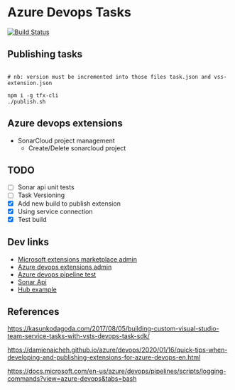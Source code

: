 # Azure Devops Tasks

[![Build Status](https://dev.azure.com/henifazzani/SynkerAPI/_apis/build/status/az-tasks-ci?branchName=main)](https://dev.azure.com/henifazzani/SynkerAPI/_build/latest?definitionId=27&branchName=main1)

## Publishing tasks

```shell

# nb: version must be incremented into those files task.json and vss-extension.json

npm i -g tfx-cli
./publish.sh
```

## Azure devops extensions

- SonarCloud project management
  - Create/Delete sonarcloud project

## TODO

- [ ] Sonar api unit tests
- [ ] Task Versioning
- [x] Add new build to publish extension
- [x] Using service connection
- [x] Test build

## Dev links

- [Microsoft extensions marketplace admin](https://marketplace.visualstudio.com/manage/publishers/synker)
- [Azure devops extensions admin](https://dev.azure.com/henifazzani/_settings/extensions?tab=installed)
- [Azure devops pipeline test](https://dev.azure.com/henifazzani/SynkerAPI/_build?definitionId=26&_a=summary)
- [Sonar Api](https://sonarcloud.io/web_api/api/projects)
- [Hub example](https://github.com/Mimeo/VSTSExtension-ActivePullRequests)

## References

https://kasunkodagoda.com/2017/08/05/building-custom-visual-studio-team-service-tasks-with-vsts-devops-task-sdk/

https://damienaicheh.github.io/azure/devops/2020/01/16/quick-tips-when-developing-and-publishing-extensions-for-azure-devops-en.html

https://docs.microsoft.com/en-us/azure/devops/pipelines/scripts/logging-commands?view=azure-devops&tabs=bash